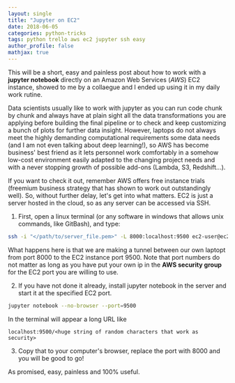 ```yaml
---
layout: single
title: "Jupyter on EC2"
date: 2018-06-05
categories: python-tricks
tags: python trello aws ec2 jupyter ssh easy
author_profile: false
mathjax: true
---
```


This will be a short, easy and painless post about how to work with a **jupyter notebook** directly on an Amazon Web Services (*AWS*) EC2 instance, showed to me by a collaegue and I ended up using it in my daily work rutine.

Data scientists usually like to work with jupyter as you can run code chunk by chunk and always have at plain sight all the data transformations you are applying before building the final pipeline or to check and keep customizing a bunch of plots for further data insight. However, laptops do not always meet the highly demanding computational requirements some data needs (and I am not even talking about deep learning!), so AWS has become business' best friend as it lets personnel work comfortably in a somehow low-cost environment easily adapted to the changing project needs and with a never stopping growth of possible add-ons (Lambda, S3, Redshift...).

If you want to check it out, remember AWS offers free instance trials (freemium business strategy that has shown to work out outstandingly well). So, without further delay, let's get into what matters. EC2 is just a server hosted in the cloud, so as any server can be accessed via SSH. 

1. First, open a linux terminal (or any software in windows that allows unix commands, like GitBash), and type:

```bash
ssh -i "</path/to/server_file.pem>" -L 8000:localhost:9500 ec2-user@ec2-public-ip
```

What happens here is that we are making a tunnel between our own laptopt from port 8000 to the EC2 instance port 9500. Note that port numbers do not matter as long as you have put your own ip in the **AWS security group** for the EC2 port you are willing to use.

2. If you have not done it already, install jupyter notebook in the server and start it at the specified EC2 port.

```bash
jupyter notebook --no-browser --port=9500 
```

In the terminal will appear a long URL like

```
localhost:9500/<huge string of random characters that work as security>
```

3. Copy that to your computer's browser, replace the port with 8000 and you will be good to go!

As promised, easy, painless and 100% useful.